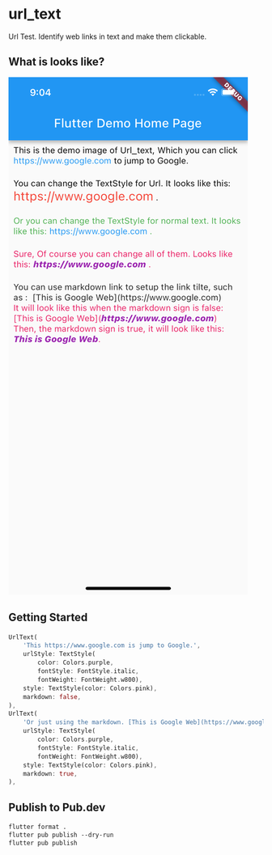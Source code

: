 # url_text

Url Test. Identify web links in text and make them clickable.

## What is looks like?
![Screenshot](./github/image.png)

## Getting Started

```dart
UrlText(
    'This https://www.google.com is jump to Google.',
    urlStyle: TextStyle(
        color: Colors.purple,
        fontStyle: FontStyle.italic,
        fontWeight: FontWeight.w800),
    style: TextStyle(color: Colors.pink),
    markdown: false,
),
UrlText(
    'Or just using the markdown. [This is Google Web](https://www.google.com).',
    urlStyle: TextStyle(
        color: Colors.purple,
        fontStyle: FontStyle.italic,
        fontWeight: FontWeight.w800),
    style: TextStyle(color: Colors.pink),
    markdown: true,
),
```

## Publish to Pub.dev
```
flutter format .
flutter pub publish --dry-run
flutter pub publish
```